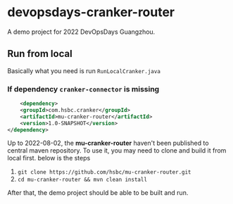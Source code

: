 # devopsdays-cranker-router

A demo project for 2022 DevOpsDays Guangzhou.

## Run from local

Basically what you need is run `RunLocalCranker.java`

### If dependency `cranker-connector` is missing

```xml
    <dependency>
    <groupId>com.hsbc.cranker</groupId>
    <artifactId>mu-cranker-router</artifactId>
    <version>1.0-SNAPSHOT</version>
</dependency>
```

Up to 2022-08-02, the **mu-cranker-router** haven't been published to central maven repository. To use it, you may need to clone and build it from local first. below is the steps

1. `git clone https://github.com/hsbc/mu-cranker-router.git`
2. `cd mu-cranker-router && mvn clean install`

After that, the demo project should be able to be built and run.
